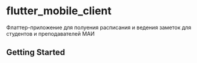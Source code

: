 # flutter_mobile_client

Флаттер-приложение для полуения расписания и ведения заметок для студентов и преподавателей МАИ

## Getting Started


